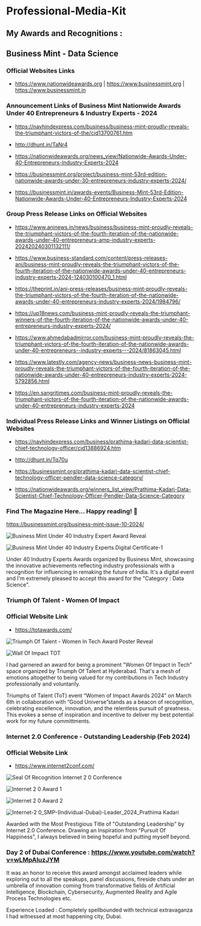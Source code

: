 # Professional-Media-Kit

## My Awards and Recognitions :

## Business Mint - Data Science 

### Official Websites Links 

- https://www.nationwideawards.org | https://www.businessmint.org | https://www.businessmint.in

### Announcement Links of Business Mint Nationwide Awards Under 40 Entrepreneurs & Industry Experts - 2024 

- https://navhindexpress.com/business/business-mint-proudly-reveals-the-triumphant-victors-of-the/cid13700761.htm

- http://dhunt.in/TaNr4

- https://nationwideawards.org/news_view/Nationwide-Awards-Under-40-Entrepreneurs-Industry-Experts-2024

- https://businessmint.org/project/business-mint-53rd-edition-nationwide-awards-under-30-entrepreneurs-industry-experts-2024/

- https://businessmint.in/awards-events/Business-Mint-53rd-Edition-Nationwide-Awards-Under-40-Entrepreneurs-Industry-Experts-2024

###  Group Press Release Links on Official Websites 

- https://www.aninews.in/news/business/business-mint-proudly-reveals-the-triumphant-victors-of-the-fourth-iteration-of-the-nationwide-awards-under-40-entrepreneurs-amp-industry-experts-202420240301132111/

- https://www.business-standard.com/content/press-releases-ani/business-mint-proudly-reveals-the-triumphant-victors-of-the-fourth-iteration-of-the-nationwide-awards-under-40-entrepreneurs-industry-experts-2024-124030100470_1.html

- https://theprint.in/ani-press-releases/business-mint-proudly-reveals-the-triumphant-victors-of-the-fourth-iteration-of-the-nationwide-awards-under-40-entrepreneurs-industry-experts-2024/1984796/

- https://up18news.com/business-mint-proudly-reveals-the-triumphant-winners-of-the-fourth-iteration-of-the-nationwide-awards-under-40-entrepreneurs-industry-experts-2024/

- https://www.ahmedabadmirror.com/business-mint-proudly-reveals-the-triumphant-victors-of-the-fourth-iteration-of-the-nationwide-awards-under-40-entrepreneurs--industry-experts---2024/81863045.html

- https://www.latestly.com/agency-news/business-news-business-mint-proudly-reveals-the-triumphant-victors-of-the-fourth-iteration-of-the-nationwide-awards-under-40-entrepreneurs-industry-experts-2024-5792856.html

- https://en.sangritimes.com/business-mint-proudly-reveals-the-triumphant-victors-of-the-fourth-iteration-of-the-nationwide-awards-under-40-entrepreneurs-industry-experts-2024
  
### Individual Press Release Links and Winner Listings on Official Websites

- https://navhindexpress.com/business/prathima-kadari-data-scientist-chief-technology-officer/cid13886924.htm	

- http://dhunt.in/Tq70u	

- https://businessmint.org/prathima-kadari-data-scientist-chief-technology-officer-pendler-data-science-category/	

- https://nationwideawards.org/winners_list_view/Prathima-Kadari-Data-Scientist-Chief-Technology-Officer-Pendler-Data-Science-Category

### Find The Magazine Here... Happy reading! 📖

https://businessmint.org/business-mint-issue-10-2024/

![Business Mint Under 40 Industry Expert Award Reveal](https://github.com/prathimacode-hub/Professional-Media-Kit/assets/74645302/a87bb506-7cde-4a33-90c6-630eec0c5684)

![Business Mint Under 40 Industry Experts Digital Certificate-1](https://github.com/prathimacode-hub/Professional-Media-Kit/assets/74645302/c5ffdf55-80f5-47f7-96d4-4e1482795bf1)

Under 40 Industry Experts Awards organized by Business Mint, showcasing the innovative achievements reflecting industry professionals with a recognition for influencing in remaking the future of India. It's a digital event and I'm extremely pleased to accept this award for the "Category : Data Science".


### Triumph Of Talent - Women Of Impact

### Official Website Link

- https://totawards.com/
  
![Triumph Of Talent - Women In Tech Award Poster Reveal](https://github.com/prathimacode-hub/Professional-Media-Kit/assets/74645302/7e788a9f-740b-43ce-9fb4-e2ce35360646)

![Wall Of Impact TOT](https://github.com/prathimacode-hub/Professional-Media-Kit/assets/74645302/715d4e95-f61f-42c8-9007-858ab134b9e2)



I had garnered an award for being a prominent "Women Of Impact in Tech" space organized by Triumph Of Talent at Hyderabad. That's a mesh of emotions altogether to being valued for my contributions in Tech Industry professionally and voluntarily.

Triumphs of Talent (ToT) event “Women of Impact Awards 2024” on March 6th in collaboration with “Good Universe”stands as a beacon of recognition, celebrating excellence, innovation, and the relentless pursuit of greatness. This evokes a sense of inspiration and incentive to deliver my best potential work for my future committments.


### Internet 2.0 Conference - Outstanding Leadership (Feb 2024)

### Official Website Link

- https://www.internet2conf.com/

![Seal Of Recognition Internet 2 0 Conference](https://github.com/prathimacode-hub/Professional-Media-Kit/assets/74645302/d5028a21-b4d7-40b9-af44-6791daef6a94)

![Internet 2 0 Award 1](https://github.com/prathimacode-hub/Professional-Media-Kit/assets/74645302/71aa7747-b286-4ca3-8b94-1a28f7d74d70)

![Internet 2 0 Award 2](https://github.com/prathimacode-hub/Professional-Media-Kit/assets/74645302/02d3b352-db70-4e71-a180-2be5e4f2e1b1)

![Internet-2 0_SMP-(Individual-Dubai)-Leader_2024_Prathima Kadari](https://github.com/prathimacode-hub/Professional-Media-Kit/assets/74645302/59b0fc2e-8391-40e2-9561-bca401f3c766)

Awarded with the Most Prestigious Title of "Outstanding Leadership" by Internet 2.0 Conference. Drawing an Inspiration from "Pursuit Of Happiness", I always believed in being hopeful and putting myself beyond.

### Day 2 of Dubai Conference : https://www.youtube.com/watch?v=wLMpAluzJYM

It was an honor to receive this award amongst acclaimed leaders while exploring out to all the speakups, panel discussions, fireside chats under an umbrella of innovation coming from transformative fields of Artificial Intelligence, Blockchain, Cybersecurity, Augmented Reality and Agile Process Technologies etc.

Experience Loaded : Completely spellbounded with technical extravaganza I had witnessed at most happening city, Dubai.
